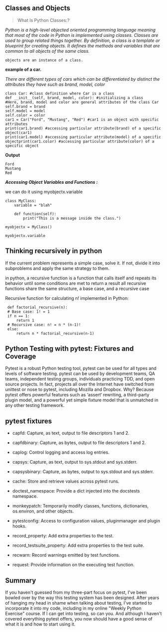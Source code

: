## Classes and Objects

> What Is Python Classes:?

*Python is a high-level objected oriented programming language meaning that most of the code in Python is implemented using classes. Classes are used to group related things together. By definition, a class is a template or blueprint for creating objects. It defines the methods and variables that are common to all objects of the same class.*

`objects are an instance of a class.`

**example of a car.**

*There are different types of cars which can be differentiated by distinct the attributes they have such as brand, model, color*

```
class Car: #class definition where Car is a class
def __init__(self, brand, model, color): #initializing a class
#Here, brand, model and color are general attributes of the class Car
self.brand = brand
self.model = model
self.color = color
car1 = Car("Ford", "Mustang", "Red") #car1 is an object with specific attributes
print(car1.brand) #accessing particular attribute(brand) of a specific object(car1)
print(car1.model) #accessing particular attribute(model) of a specific objectprint(car1.color) #accessing particular attribute(color) of a specific object
```
**Output**
```
Ford
Mustang
Red
```


***Accessing Object Variables and Functions :***

we can do it using myobjectx.variable
```
class MyClass:
    variable = "blah"

    def function(self):
        print("This is a message inside the class.")

myobjectx = MyClass()

myobjectx.variable

```
## Thinking recursively in python

   If the current problem represents a simple case, solve it. If not, divide it into subproblems and apply the same strategy to them.

   in python, a recursive function is a function that calls itself and repeats its behavior until some conditions are met to return a result all recursive functions share the same structure, a base case, and a recursive case

   Recursive function for calculating n! implemented in Python:
   ```
    def factorial_recursive(n):
    # Base case: 1! = 1
    if n == 1:
        return 1
    # Recursive case: n! = n * (n-1)!
    else:
        return n * factorial_recursive(n-1)
   ```

## Python Testing with pytest: Fixtures and Coverage


   Pytest is a robust Python testing tool, pytest can be used for all types and levels of software testing. pytest can be used by development teams, QA teams, independent testing groups, individuals practicing TDD, and open source projects. In fact, projects all over the Internet have switched from unittest or nose to pytest, including Mozilla and Dropbox. Why? Because pytest offers powerful features such as ‘assert‘ rewriting, a third-party plugin model, and a powerful yet simple fixture model that is unmatched in any other testing framework.

## pytest fixtures

- capfd: Capture, as text, output to file descriptors 1 and 2.

- capfdbinary: Capture, as bytes, output to file descriptors 1 and 2.

- caplog: Control logging and access log entries.

- capsys: Capture, as text, output to sys.stdout and sys.stderr.

- capsysbinary: Capture, as bytes, output to sys.stdout and sys.stderr.

- cache: Store and retrieve values across pytest runs.

- doctest_namespace: Provide a dict injected into the docstests namespace.

- monkeypatch: Temporarily modify classes, functions, dictionaries, os.environ, and other objects.

- pytestconfig: Access to configuration values, pluginmanager and plugin hooks.

- record_property: Add extra properties to the test.

- record_testsuite_property: Add extra properties to the test suite.

- recwarn: Record warnings emitted by test functions.

- request: Provide information on the executing test function.




## Summary
If you haven't guessed from my three-part focus on pytest, I've been bowled over by the way this testing system has been designed. After years of hanging my head in shame when talking about testing, I've started to incorporate it into my code, including in my online "Weekly Python Exercise" course. If I can get into testing, so can you. And although I haven't covered everything pytest offers, you now should have a good sense of what it is and how to start using it.

